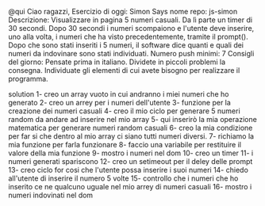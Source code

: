 @qui Ciao ragazzi,
Esercizio di oggi: Simon Says
nome repo: js-simon
Descrizione: Visualizzare in pagina 5 numeri casuali. Da lì parte un timer di 30 secondi. Dopo 30 secondi i numeri scompaiono e l'utente deve inserire, uno alla volta, i numeri che ha visto precedentemente, tramite il prompt(). Dopo che sono stati inseriti i 5 numeri, il software dice quanti e quali dei numeri da indovinare sono stati individuati.
Numero push minimi: 7
Consigli del giorno:
Pensate prima in italiano.
Dividete in piccoli problemi la consegna.
Individuate gli elementi di cui avete bisogno per realizzare il programma.

solution
1- creo un array vuoto in cui andranno i miei numeri che ho generato 
2- creo un arrey per i numeri dell'utente
3- funzione per la creazione dei numeri casuali
4- creo il mio ciclo per generare 5 numeri random da andare ad inserire nel mio array
5- qui inserirò la mia operazione matematica per generare numeri random casuali
6- creo la mia condizione per far si che dentro al mio array ci siano tutti numeri diversi.
7- richiamo la mia funzione per farla funzionare
8- faccio una variabile per restituire il valore della mia funzione
9- mostro i numeri nel dom
10- creo un timer 
11- i numeri generati spariscono
12- creo un setimeout per il deley delle prompt
13- creo ciclo for cosi che l'utente possa inserire i suoi numeri
14- chiedo all'utente di inserire il numero 5 volte
15- controllo che i numeri che ho inserito ce ne qualcuno uguale nel mio arrey di numeri casuali
16-  mostro i numeri indovinati nel dom